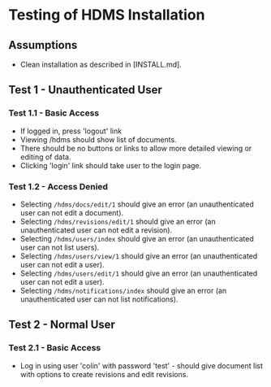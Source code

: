 # Testing of HDMS Installation

## Assumptions
* Clean installation as described in [INSTALL.md].

## Test 1 - Unauthenticated User

### Test 1.1 - Basic Access
* If logged in, press 'logout' link
* Viewing /hdms should show list of documents.   
* There should be no buttons or links to allow more detailed viewing or editing of data.
* Clicking 'login' link should take user to the login page.

### Test 1.2 - Access Denied
* Selecting `/hdms/docs/edit/1` should give an error (an unauthenticated user can not edit a document).
* Selecting `/hdms/revisions/edit/1` should give an error (an unauthenticated user can not edit a revision).
* Selecting `/hdms/users/index` should give an error (an unauthenticated user can not list users).
* Selecting `/hdms/users/view/1` should give an error (an unauthenticated user can not edit a user).
* Selecting `/hdms/users/edit/1` should give an error (an unauthenticated user can not edit a user).
* Selecting `/hdms/notifications/index` should give an error (an unauthenticated user can not list notifications).

## Test 2 - Normal User
### Test 2.1 - Basic Access
* Log in using user 'colin' with password 'test' - should give document list with options to create revisions and edit revisions.


